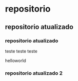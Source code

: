 # repositorio
## repositorio atualizado
### repositorio atualizado
teste
teste
teste


helloworld
### repositorio atualizado 2
